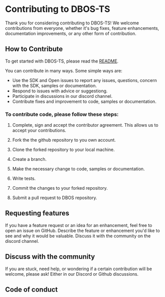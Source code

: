 # Contributing to DBOS-TS

Thank you for considering contributing to DBOS-TS! We welcome contributions from everyone, whether it's bug fixes, feature enhancements, documentation improvements, or any other form of contribution.

## How to Contribute

To get started with DBOS-TS, please read the [README](README.md).

You can contribute in many ways. Some simple ways are:
* Use the SDK and Open issues to report any issues, questions, concern with the SDK, samples or documentation.
* Respond to issues with advice or suggestiong.
* Participate in discussions in our discord channel.
* Contribute fixes and improvement to code, samples or documentation.

### To contribute code, please follow these steps:

1. Complete, sign and accept the contributor agreement. This allows us to accept your contributions.

2. Fork the the github repository to you own account.

3. Clone the forked repository to your local machine.

4. Create a branch.

5. Make the necessary change to code, samples or documentation.

6. Write tests.

7. Commit the changes to your forked repository.

8. Submit a pull request to DBOS repository.

## Requesting features

If you have a feature request or an idea for an enhancement, feel free to open an issue on GitHub. Describe the feature or enhancement you'd like to see and why it would be valuable. Discuss it with the community on the discord channel.

## Discuss with the community

If you are stuck, need help, or wondering if a certain contribution will be welcome, please ask! Either in our Discord or Github discussions.

## Code of conduct